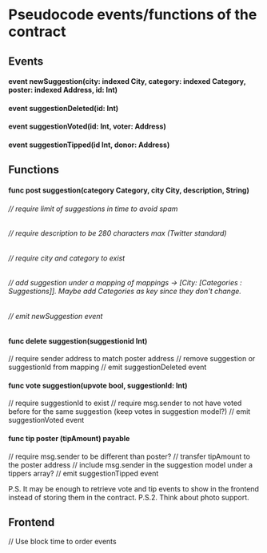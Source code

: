 # Pseudocode events/functions of the contract

## Events
#### event newSuggestion(city: indexed City, category: indexed Category, poster: indexed Address, id: Int)
#### event suggestionDeleted(id: Int)
#### event suggestionVoted(id: Int, voter: Address)
#### event suggestionTipped(id Int, donor: Address)

## Functions
#### func post suggestion(category Category, city City, description, String)
###### // require limit of suggestions in time to avoid spam
###### // require description to be 280 characters max (Twitter standard)
###### // require city and category to exist
###### // add suggestion under a mapping of mappings -> [City: [Categories : Suggestions]]. Maybe add Categories as key since they don't change.
###### // emit newSuggestion event

#### func delete suggestion(suggestionid Int)
// require sender address to match poster address 
// remove suggestion or suggestionId from mapping
// emit suggestionDeleted event

#### func vote suggestion(upvote bool, suggestionId: Int)
// require suggestionId to exist
// require msg.sender to not have voted before for the same suggestion (keep votes in suggestion model?)
// emit suggestionVoted event

#### func tip poster (tipAmount) payable
// require msg.sender to be different than poster?
// transfer tipAmount to the poster address
// include msg.sender in the suggestion model under a tippers array? 
// emit suggestionTipped event

P.S. It may be enough to retrieve vote and tip events to show in the frontend instead of storing them in the contract.
P.S.2. Think about photo support.

## Frontend
// Use block time to order events

